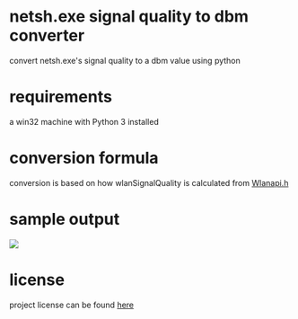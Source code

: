 # netsh.exe signal quality to dbm converter

convert netsh.exe's signal quality to a dbm value using python

# requirements

a win32 machine with Python 3 installed

# conversion formula

conversion is based on how wlanSignalQuality is calculated from [Wlanapi.h](https://docs.microsoft.com/en-us/windows/desktop/api/wlanapi/ns-wlanapi-_wlan_association_attributes)

# sample output

![](https://github.com/joshschmelzle/netsh_quality_to_dbm/blob/master/quality_to_dbm_simple.png)

# license

project license can be found [here](https://github.com/joshschmelzle/netsh_quality_to_dbm/blob/master/LICENSE)
